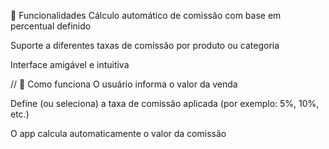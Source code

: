 🚀 Funcionalidades
Cálculo automático de comissão com base em percentual definido

Suporte a diferentes taxas de comissão por produto ou categoria

Interface amigável e intuitiva

//
🧮 Como funciona
O usuário informa o valor da venda

Define (ou seleciona) a taxa de comissão aplicada (por exemplo: 5%, 10%, etc.)

O app calcula automaticamente o valor da comissão
